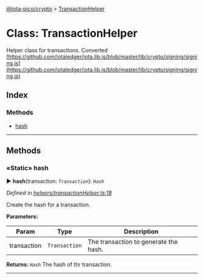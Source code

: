 [@iota-pico/crypto](../README.md) > [TransactionHelper](../classes/transactionhelper.md)



# Class: TransactionHelper


Helper class for transactions. Converted [https://github.com/iotaledger/iota.lib.js/blob/master/lib/crypto/signing/signing.js](https://github.com/iotaledger/iota.lib.js/blob/master/lib/crypto/signing/signing.js)

## Index

### Methods

* [hash](transactionhelper.md#hash)



---
## Methods
<a id="hash"></a>

### «Static» hash

► **hash**(transaction: *`Transaction`*): `Hash`



*Defined in [helpers/transactionHelper.ts:18](https://github.com/iotaeco/iota-pico-crypto/blob/18198f8/src/helpers/transactionHelper.ts#L18)*



Create the hash for a transaction.


**Parameters:**

| Param | Type | Description |
| ------ | ------ | ------ |
| transaction | `Transaction`   |  The transaction to generate the hash. |





**Returns:** `Hash`
The hash of thr transaction.






___


